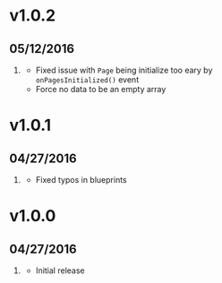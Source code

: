 # v1.0.2
##  05/12/2016

1. [](#bugfix)
    * Fixed issue with `Page` being initialize too eary by `onPagesInitialized()` event
    * Force no data to be an empty array

# v1.0.1
##  04/27/2016

1. [](#new)
    * Fixed typos in blueprints

# v1.0.0
##  04/27/2016

1. [](#new)
    * Initial release
